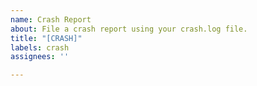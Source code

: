 ```yaml
---
name: Crash Report
about: File a crash report using your crash.log file.
title: "[CRASH]"
labels: crash
assignees: ''

---
```




